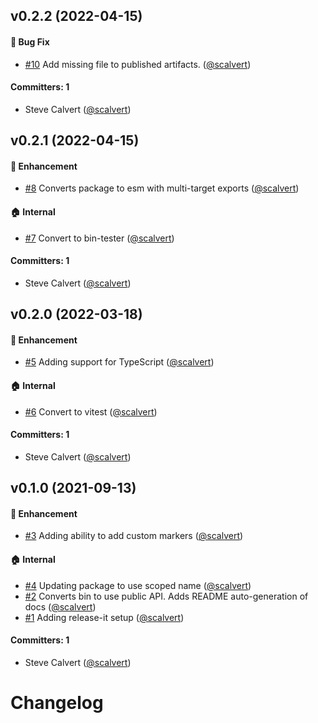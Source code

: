 



## v0.2.2 (2022-04-15)

#### :bug: Bug Fix
* [#10](https://github.com/scalvert/readme-api-generator/pull/10) Add missing file to published artifacts. ([@scalvert](https://github.com/scalvert))

#### Committers: 1
- Steve Calvert ([@scalvert](https://github.com/scalvert))


## v0.2.1 (2022-04-15)

#### :rocket: Enhancement
* [#8](https://github.com/scalvert/readme-api-generator/pull/8) Converts package to esm with multi-target exports ([@scalvert](https://github.com/scalvert))

#### :house: Internal
* [#7](https://github.com/scalvert/readme-api-generator/pull/7) Convert to bin-tester ([@scalvert](https://github.com/scalvert))

#### Committers: 1
- Steve Calvert ([@scalvert](https://github.com/scalvert))


## v0.2.0 (2022-03-18)

#### :rocket: Enhancement
* [#5](https://github.com/scalvert/readme-api-generator/pull/5) Adding support for TypeScript ([@scalvert](https://github.com/scalvert))

#### :house: Internal
* [#6](https://github.com/scalvert/readme-api-generator/pull/6) Convert to vitest ([@scalvert](https://github.com/scalvert))

#### Committers: 1
- Steve Calvert ([@scalvert](https://github.com/scalvert))


## v0.1.0 (2021-09-13)

#### :rocket: Enhancement
* [#3](https://github.com/scalvert/readme-api-generator/pull/3) Adding ability to add custom markers ([@scalvert](https://github.com/scalvert))

#### :house: Internal
* [#4](https://github.com/scalvert/readme-api-generator/pull/4) Updating package to use scoped name ([@scalvert](https://github.com/scalvert))
* [#2](https://github.com/scalvert/readme-api-generator/pull/2) Converts bin to use public API. Adds README auto-generation of docs ([@scalvert](https://github.com/scalvert))
* [#1](https://github.com/scalvert/readme-api-generator/pull/1) Adding release-it setup ([@scalvert](https://github.com/scalvert))

#### Committers: 1
- Steve Calvert ([@scalvert](https://github.com/scalvert))


# Changelog
